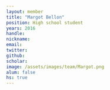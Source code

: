 ```yaml
---
layout: member
title: "Margot Bellon"
position: High school student
years: 2016
handle: 
nickname: 
email:   
twitter: 
github: 
scholar: 
image: /assets/images/team/Margot.png
alum: false
hs: true
---
```

